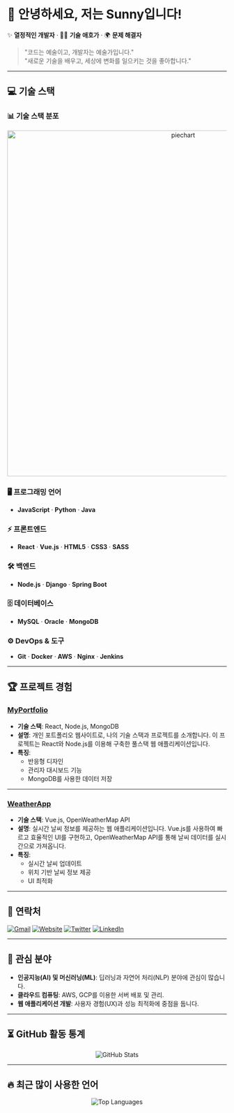 # 👋 안녕하세요, 저는 Sunny입니다!

✨ **열정적인 개발자** · 👩‍💻 **기술 애호가** · 🌍 **문제 해결자**


> "코드는 예술이고, 개발자는 예술가입니다."  
> "새로운 기술을 배우고, 세상에 변화를 일으키는 것을 좋아합니다."

---

## 💻 기술 스택

### 📊 기술 스택 분포

<div align="center">
  <img width="792" alt="piechart" src="https://github.com/user-attachments/assets/9e914dd7-bb6d-4ed2-abd2-c86d12bcefbb">
</div>

### 🖥️ **프로그래밍 언어**
- **JavaScript** · **Python** · **Java**

### ⚡ **프론트엔드**
- **React** · **Vue.js** · **HTML5** · **CSS3** · **SASS**

### 🛠️ **백엔드**
- **Node.js** · **Django** · **Spring Boot**

### 🗄️ **데이터베이스**
- **MySQL** · **Oracle** · **MongoDB**

### ⚙️ **DevOps & 도구**
- **Git** · **Docker** · **AWS** · **Nginx** · **Jenkins**

---

## 🏆 프로젝트 경험

### [MyPortfolio](https://github.com/Bae-Sunny/MyPortfolio)
- **기술 스택**: React, Node.js, MongoDB
- **설명**: 개인 포트폴리오 웹사이트로, 나의 기술 스택과 프로젝트를 소개합니다. 이 프로젝트는 React와 Node.js를 이용해 구축한 풀스택 웹 애플리케이션입니다.
- **특징**:
  - 반응형 디자인
  - 관리자 대시보드 기능
  - MongoDB를 사용한 데이터 저장

---

### [WeatherApp](https://github.com/Bae-Sunny/WeatherApp)
- **기술 스택**: Vue.js, OpenWeatherMap API
- **설명**: 실시간 날씨 정보를 제공하는 웹 애플리케이션입니다. Vue.js를 사용하여 빠르고 효율적인 UI를 구현하고, OpenWeatherMap API를 통해 날씨 데이터를 실시간으로 가져옵니다.
- **특징**:
  - 실시간 날씨 업데이트
  - 위치 기반 날씨 정보 제공
  - UI 최적화

---

## 💬 연락처

[![Gmail](https://img.shields.io/badge/Gmail-D14836?style=for-the-badge&logo=gmail&logoColor=white)](mailto:bshwa0563@gmail.com) 
[![Website](https://img.shields.io/badge/website-000000?style=for-the-badge&logo=About.me&logoColor=white)](https://sunnyportfolio.com) 
[![Twitter](https://img.shields.io/badge/Twitter-1DA1F2?style=for-the-badge&logo=twitter&logoColor=white)](https://twitter.com/sunny_developer) 
[![LinkedIn](https://img.shields.io/badge/LinkedIn-0077B5?style=for-the-badge&logo=linkedin&logoColor=white)](https://www.linkedin.com/in/sunnydeveloper)

---

## 🎯 관심 분야

- **인공지능(AI) 및 머신러닝(ML)**: 딥러닝과 자연어 처리(NLP) 분야에 관심이 많습니다.
- **클라우드 컴퓨팅**: AWS, GCP를 이용한 서버 배포 및 관리.
- **웹 애플리케이션 개발**: 사용자 경험(UX)과 성능 최적화에 중점을 둡니다.

---

## ⏳ GitHub 활동 통계

<div align="center">
  <img src="https://github-readme-stats.vercel.app/api?username=Bae-Sunny&show_icons=true&count_private=true&hide_title=true&hide=prs&theme=radical" alt="GitHub Stats">
</div>

---

## 🔥 최근 많이 사용한 언어

<div align="center">
  <img src="https://github-readme-stats.vercel.app/api/top-langs/?username=Bae-Sunny&layout=compact&theme=radical" alt="Top Languages">
</div>
